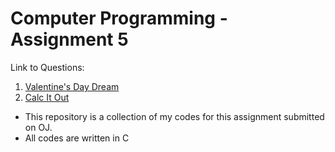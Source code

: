 # Computer Programming - Assignment 5

Link to Questions:
1. [Valentine's Day Dream](./Valentine's-Day-Dream)
2. [Calc It Out](./Calc-It-Out)

* This repository is a collection of my codes for this assignment submitted on OJ.
* All codes are written in C
